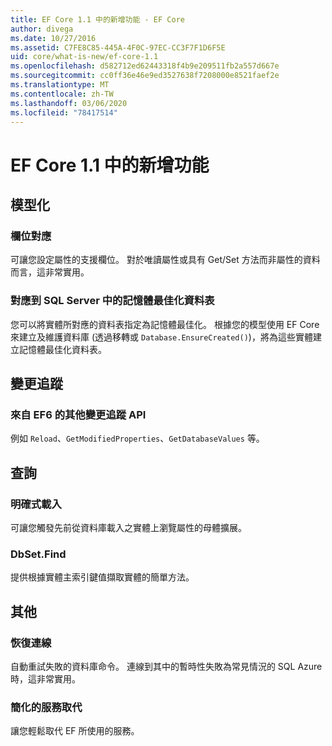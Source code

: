 ```yaml
---
title: EF Core 1.1 中的新增功能 - EF Core
author: divega
ms.date: 10/27/2016
ms.assetid: C7FE8C85-445A-4F0C-97EC-CC3F7F1D6F5E
uid: core/what-is-new/ef-core-1.1
ms.openlocfilehash: d582712ed62443318f4b9e209511fb2a557d667e
ms.sourcegitcommit: cc0ff36e46e9ed3527638f7208000e8521faef2e
ms.translationtype: MT
ms.contentlocale: zh-TW
ms.lasthandoff: 03/06/2020
ms.locfileid: "78417514"
---
```

# <a name="new-features-in-ef-core-11"></a>EF Core 1.1 中的新增功能

## <a name="modeling"></a>模型化

### <a name="field-mapping"></a>欄位對應

可讓您設定屬性的支援欄位。 對於唯讀屬性或具有 Get/Set 方法而非屬性的資料而言，這非常實用。

### <a name="mapping-to-memory-optimized-tables-in-sql-server"></a>對應到 SQL Server 中的記憶體最佳化資料表

您可以將實體所對應的資料表指定為記憶體最佳化。 根據您的模型使用 EF Core 來建立及維護資料庫 (透過移轉或 `Database.EnsureCreated()`)，將為這些實體建立記憶體最佳化資料表。

## <a name="change-tracking"></a>變更追蹤

### <a name="additional-change-tracking-apis-from-ef6"></a>來自 EF6 的其他變更追蹤 API

例如 `Reload`、`GetModifiedProperties`、`GetDatabaseValues` 等。

## <a name="query"></a>查詢

### <a name="explicit-loading"></a>明確式載入

可讓您觸發先前從資料庫載入之實體上瀏覽屬性的母體擴展。

### <a name="dbsetfind"></a>DbSet.Find

提供根據實體主索引鍵值擷取實體的簡單方法。

## <a name="other"></a>其他

### <a name="connection-resiliency"></a>恢復連線

自動重試失敗的資料庫命令。 連線到其中的暫時性失敗為常見情況的 SQL Azure 時，這非常實用。

### <a name="simplified-service-replacement"></a>簡化的服務取代

讓您輕鬆取代 EF 所使用的服務。
